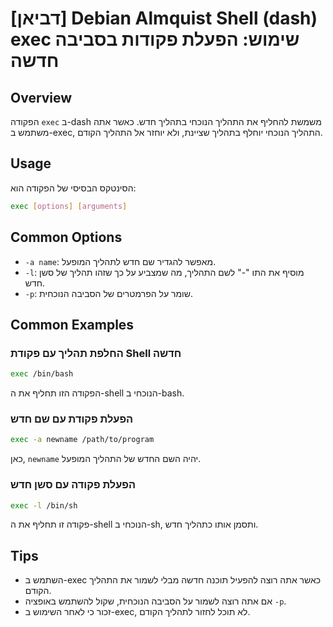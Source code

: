 # [דביאן] Debian Almquist Shell (dash) exec שימוש: הפעלת פקודות בסביבה חדשה

## Overview
הפקודה `exec` ב-dash משמשת להחליף את התהליך הנוכחי בתהליך חדש. כאשר אתה משתמש ב-exec, התהליך הנוכחי יוחלף בתהליך שציינת, ולא יוחזר אל התהליך הקודם.

## Usage
הסינטקס הבסיסי של הפקודה הוא:

```sh
exec [options] [arguments]
```

## Common Options
- `-a name`: מאפשר להגדיר שם חדש לתהליך המופעל.
- `-l`: מוסיף את התו "-" לשם התהליך, מה שמצביע על כך שזהו תהליך של סשן חדש.
- `-p`: שומר על הפרמטרים של הסביבה הנוכחית.

## Common Examples
### החלפת תהליך עם פקודת Shell חדשה
```sh
exec /bin/bash
```
הפקודה הזו תחליף את ה-shell הנוכחי ב-bash.

### הפעלת פקודת עם שם חדש
```sh
exec -a newname /path/to/program
```
כאן, `newname` יהיה השם החדש של התהליך המופעל.

### הפעלת פקודה עם סשן חדש
```sh
exec -l /bin/sh
```
פקודה זו תחליף את ה-shell הנוכחי ב-sh, ותסמן אותו כתהליך חדש.

## Tips
- השתמש ב-exec כאשר אתה רוצה להפעיל תוכנה חדשה מבלי לשמור את התהליך הקודם.
- אם אתה רוצה לשמור על הסביבה הנוכחית, שקול להשתמש באופציה `-p`.
- זכור כי לאחר השימוש ב-exec, לא תוכל לחזור לתהליך הקודם.